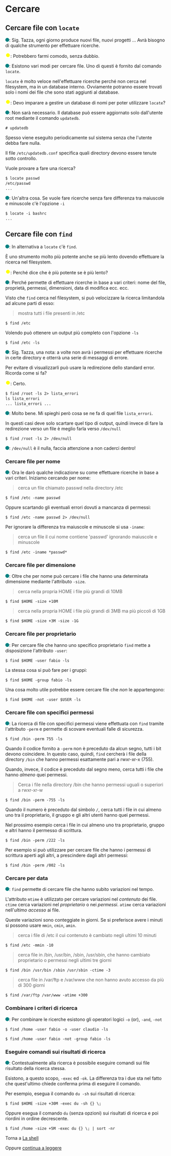 # Cercare

## Cercare file con `locate`

![](../../images/people/tess.png): Sig. Tazza, ogni giorno produce nuovi file,
nuovi progetti ... Avrà bisogno di qualche strumento per effettuare ricerche.

![](../../images/people/tazza.png): Potrebbero farmi comodo, senza dubbio.

![](../../images/people/tess.png): Esistono vari modi per cercare file.
Uno di questi è fornito dal comando `locate`.

`locate` è molto veloce nell'effettuare ricerche perché non cerca nel
filesystem, ma in un database interno. Ovviamente potranno essere trovati
solo i nomi dei file che sono stati aggiunti al database.

![](../../images/people/tazza.png): Devo imparare a gestire un database di nomi
per poter utilizzare `locate`?

![](../../images/people/tess.png): Non sarà necessario.
Il database può essere aggiornato solo dall'utente root mediante il comando
`updatedb`.

```
# updatedb
```

Spesso viene eseguito periodicamente sul sistema senza che l'utente
debba fare nulla.

Il file `/etc/updatedb.conf` specifica quali directory devono essere
tenute sotto controllo.

Vuole provare a fare una ricerca?

```
$ locate passwd
/etc/passwd
...
```

![](../../images/people/tess.png): Un'altra cosa. Se vuole fare ricerche senza
fare differenza tra maiuscole e minuscole c'è l'opzione `-i`

```
$ locate -i bashrc
...
```

## Cercare file con `find`

![](../../images/people/tess.png): In alternativa a `locate` c'è `find`.

&Egrave; uno strumento molto più potente anche se più lento dovendo
effettuare la ricerca nel filesystem.

![](../../images/people/tazza.png): Perché dice che è più potente se è più lento?

![](../../images/people/tess.png): Perché permette di effettuare ricerche in
base a vari criteri: nome del file, proprietà, permessi, dimensioni, data di
modifica ecc. ecc.

Visto che `find` cerca nel filesystem, si può velocizzare la ricerca limitandola
ad alcune parti di esso:

> mostra tutti i file presenti in /etc

```
$ find /etc
```

Volendo può ottenere un output più completo con l'opzione `-ls`

```
$ find /etc -ls
```

![](../../images/people/tess.png): Sig. Tazza, una nota:
a volte non avrà i permessi per effettuare ricerche in certe directory
e otterrà una serie di messaggi di errore.

Per evitare di visualizzarli può usare la redirezione dello standard error.
Ricorda come si fa?

![](../../images/people/tazza.png): Certo.

```
$ find /root -ls 2> lista_errori
ls lista_errori
... lista_errori ...
```

![](../../images/people/tess.png): Molto bene. Mi spieghi però cosa se ne
fa di quel file `lista_errori`.

In questi casi deve solo scartare quel tipo di output, quindi invece
di fare la redirezione verso un file è meglio farla verso `/dev/null`

```
$ find /root -ls 2> /dev/null
```

![](../../images/people/tess.png): `/dev/null` è il nulla, faccia attenzione a non caderci dentro!

### Cercare file per nome

![](../../images/people/tess.png): Ora le darò qualche indicazione su come
effettuare ricerche in base a vari criteri. Iniziamo cercando per nome:

> cerca un file chiamato passwd nella directory /etc

```
$ find /etc -name passwd
```

Oppure scartando gli eventuali errori dovuti a mancanza di permessi:

```
$ find /etc -name passwd 2> /dev/null
```

Per ignorare la differenza tra maiuscole e minuscole si usa `-iname`:

> cerca un file il cui nome contiene 'passwd' ignorando maiuscole e minuscole

```
$ find /etc -iname *passwd*
```

### Cercare file per dimensione

![](../../images/people/tess.png): Oltre che per nome può
cercare i file che hanno una determinata dimensione mediante l'attributo `-size`.

> cerca nella propria HOME i file più grandi di 10MB

```
$ find $HOME -size +10M
```

> cerca nella propria HOME i file più grandi di 3MB ma più piccoli di 1GB

```
$ find $HOME -size +3M -size -1G
```

### Cercare file per proprietario

![](../../images/people/tess.png): Per cercare file che hanno uno specifico
proprietario `find` mette a disposizione l'attributo `-user`:

```
$ find $HOME -user fabio -ls
```

La stessa cosa si può fare per i gruppi:

```
$ find $HOME -group fabio -ls
```

Una cosa molto utile potrebbe essere cercare file che *non* le appartengono:

```
$ find $HOME -not -user $USER -ls
```

### Cercare file con specifici permessi

![](../../images/people/tess.png): La ricerca di file con specifici permessi
viene effettuata con `find` tramite l'attributo `-perm` e permette di scovare
eventuali falle di sicurezza.

```
$ find /bin -perm 755 -ls
```

Quando il codice fornito a `-perm` non è preceduto da alcun
segno, tutti i bit devono coincidere. In questo caso, quindi,
`find` cercherà i file della directory `/bin`
che hanno permessi esattamente pari a rwxr-xr-x (755).

Quando, invece, il codice è preceduto dal segno meno,
cerca tutti i file che hanno *almeno* quei permessi.

> Cerca i file nella directory /bin che hanno permessi uguali o superiori a rwxr-xr-w

```
$ find /bin -perm -755 -ls
```

Quando il numero è preceduto dal simbolo `/`,
cerca tutti i file in cui almeno uno tra
il proprietario, il gruppo e gli altri utenti hanno
quei permessi.

Nel prossimo esempio cerca i file in cui
almeno uno tra proprietario, gruppo e altri
hanno il permesso di scrittura.

```
$ find /bin -perm /222 -ls
```

Per esempio si può utilizzare per cercare
file che hanno i permessi di scrittura aperti
agli altri, a prescindere dagli altri permessi:

```
$ find /bin -perm /002 -ls
```

### Cercare per data

![](../../images/people/tess.png): `find` permette di cercare file
che hanno subito variazioni nel tempo.

L'attributo `mtime` è utilizzato per cercare variazioni nel *contenuto* dei file.
`ctime` cerca variazioni nel *proprietario* o nei *permessi*.
`atime` cerca variazioni nell'*ultimo accesso* ai file.

Queste variazioni sono conteggiate in giorni. Se si preferisce avere i minuti
si possono usare `mmin`, `cmin`, `amin`.

> cerca i file di /etc il cui contenuto è cambiato negli ultimi 10 minuti

```
$ find /etc -mmin -10
```

> cerca file in /bin, /usr/bin, /sbin, /usr/sbin, che
hanno cambiato proprietario o permessi negli ultimi tre giorni

```
$ find /bin /usr/bin /sbin /usr/sbin -ctime -3
```

> cerca file in /var/ftp e /var/www che non hanno avuto accesso da più di 300 giorni

```
$ find /var/ftp /var/www -atime +300
```

### Combinare i criteri di ricerca

![](../../images/people/tess.png): Per combinare le ricerche esistono
gli operatori logici `-o` (or), `-and`, `-not`

```
$ find /home -user fabio -o -user claudio -ls
```

```
$ find /home -user fabio -not -group fabio -ls
```

### Eseguire comandi sui risultati di ricerca

![](../../images/people/tess.png): Contestualmente alla ricerca è possibile
eseguire comandi sui file risultato della ricerca stessa.

Esistono, a questo scopo, `-exec` ed `-ok`. La differenza tra i due sta nel fatto
che quest'ultimo chiede conferma prima di eseguire il comando.

Per esempio, esegua il comando `du -sh` sui risultati di ricerca:

```
$ find $HOME -size +30M -exec du -sh {} \;
```

Oppure esegua il comando `du` (senza opzioni) sui risultati di ricerca
e poi riordini in ordine decrescente.

```
$ find /home -size +5M -exec du {} \; | sort -nr
```

Torna a [La shell](../summary.md)

Oppure [continua a leggere](grep.md)

